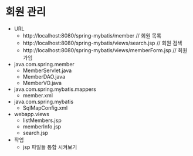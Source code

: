# 회원 관리
- URL
	- http://localhost:8080/spring-mybatis/member	// 회원 목록
	- http://localhost:8080/spring-mybatis/views/search.jsp	// 회원 검색
	- http://localhost:8080/spring-mybatis/views/memberForm.jsp // 회원가입
- java.com.spring.member
	- MemberServlet.java
	- MemberDAO.java
	- MemberVO.java
- java.com.spring.mybatis.mappers
	- member.xml
- java.com.spring.mybatis
	- SqlMapConfig.xml
- webapp.views
	- listMembers.jsp
	- memberInfo.jsp
	- search.jsp
- 작업
	- jsp 파일들 통합 시켜보기